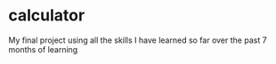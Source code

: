 # calculator

My final project using all the skills I have learned so far over the past 7 months of learning